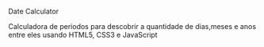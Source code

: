 Date Calculator

Calculadora de periodos para descobrir a quantidade de dias,meses e anos entre eles usando HTML5, CSS3 e JavaScript
